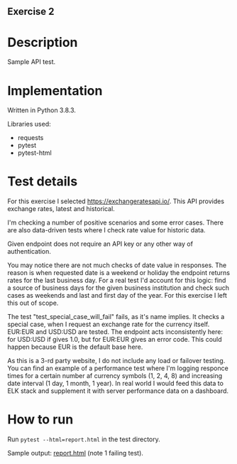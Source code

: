 ## Exercise 2

# Description
Sample API test.

# Implementation
Written in Python 3.8.3.

Libraries used: 
* requests
* pytest
* pytest-html

# Test details
For this exercise I selected https://exchangeratesapi.io/. This API provides exchange rates, latest and historical.

I'm checking a number of positive scenarios and some error cases. There are also data-driven tests where I check rate value for historic data.

Given endpoint does not require an API key or any other way of authentication.

You may notice there are not much checks of date value in responses. The reason is when requested date is a weekend or holiday the endpoint returns rates for the last business day. For a real test I'd account for this logic: find a source of business days for the given business institution and check such cases as weekends and last and first day of the year. For this exercise I left this out of scope.

The test "test_special_case_will_fail" fails, as it's name implies. It checks a special case, when I request an exchange rate for the currency itself. EUR:EUR and USD:USD are tested. The endpoint acts inconsistently here: for USD:USD if gives 1.0, but for EUR:EUR gives an error code. This could happen because EUR is the default base here.

As this is a 3-rd party website, I do not include any load or failover testing. You can find an example of a performance test where I'm logging responce times for a certain number af currency symbols (1, 2, 4, 8) and increasing date interval (1 day, 1 month, 1 year). In real world I would feed this data to ELK stack and supplement it with server performance data on a dashboard.

# How to run
Run `pytest --html=report.html` in the test directory.

Sample output: [report.html](report.html) (note 1 failing test).